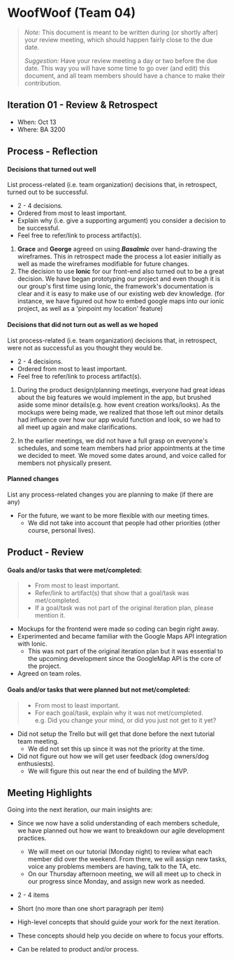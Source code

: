 # WoofWoof (Team 04)

 > _Note:_ This document is meant to be written during (or shortly after) your review meeting, which should happen fairly close to the due date.      
 >      
 > _Suggestion:_ Have your review meeting a day or two before the due date. This way you will have some time to go over (and edit) this document, and all team members should have a chance to make their contribution.


## Iteration 01 - Review & Retrospect

 * When: Oct 13
 * Where: BA 3200

## Process - Reflection

#### Decisions that turned out well

List process-related (i.e. team organization) decisions that, in retrospect, turned out to be successful.

 * 2 - 4 decisions.
 * Ordered from most to least important.
 * Explain why (i.e. give a supporting argument) you consider a decision to be successful.
 * Feel free to refer/link to process artifact(s).

 1. **Grace** and **George** agreed on using ***Basalmic*** over hand-drawing the wireframes. This in retrospect made the process a lot easier initially as well as made the wireframes modifiable for future changes.
 2. The decision to use **Ionic** for our front-end also turned out to be a great decision. We have began prototyping our project and even though it is our group's first time using Ionic, the framework's documentation is clear and it is easy to make use of our existing web dev knowledge. (for instance, we have figured out how to embed google maps into our ionic project, as well as a 'pinpoint my location' feature)

#### Decisions that did not turn out as well as we hoped

List process-related (i.e. team organization) decisions that, in retrospect, were not as successful as you thought they would be.

 * 2 - 4 decisions.
 * Ordered from most to least important.
 * Feel free to refer/link to process artifact(s).

1. During the product design/planning meetings, everyone had great ideas about the big features we would implement in the app, but brushed aside some minor details(e.g. how event creation works/looks). As the mockups were being made, we realized that those left out minor details had influence over how our app would function and look, so we had to all meet up again and make clarifications.

2. In the earlier meetings, we did not have a full grasp on everyone's schedules, and some team members had prior appointments at the time we decided to meet. We moved some dates around, and voice called for members not physically present.

#### Planned changes

List any process-related changes you are planning to make (if there are any)

* For the future, we want to be more flexible with our meeting times.
  * We did not take into account that people had other priorities (other course, personal lives).

## Product - Review

#### Goals and/or tasks that were met/completed:

> * From most to least important.
> * Refer/link to artifact(s) that show that a goal/task was met/completed.
> * If a goal/task was not part of the original iteration plan, please mention it.

* Mockups for the frontend were made so coding can begin right away.
* Experimented and became familiar with the Google Maps API integration with Ionic.
  * This was not part of the original iteration plan but it was essential to the upcoming development since the GoogleMap API is the core of the project.
* Agreed on team roles.

#### Goals and/or tasks that were planned but not met/completed:

> * From most to least important.
> * For each goal/task, explain why it was not met/completed.   
> e.g. Did you change your mind, or did you just not get to it yet?

* Did not setup the Trello but will get that done before the next tutorial team meeting.
  * We did not set this up since it was not the priority at the time.
* Did not figure out how we will get user feedback (dog owners/dog enthusiests).
  * We will figure this out near the end of building the MVP.

## Meeting Highlights

Going into the next iteration, our main insights are:

* Since we now have a solid understanding of each members schedule, we have planned out how we want to breakdown our agile development practices.
  * We will meet on our tutorial (Monday night) to review what each member did over the weekend. From there, we will assign new tasks, voice any problems members are having, talk to the TA, etc.
  * On our Thursday afternoon meeting, we will all meet up to check in our progress since Monday, and assign new work as needed.

* 2 - 4 items
* Short (no more than one short paragraph per item)
* High-level concepts that should guide your work for the next iteration.
* These concepts should help you decide on where to focus your efforts.
* Can be related to product and/or process.
